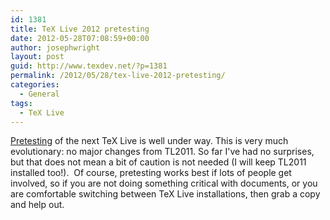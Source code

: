 ```yaml
---
id: 1381
title: TeX Live 2012 pretesting
date: 2012-05-28T07:08:59+00:00
author: josephwright
layout: post
guid: http://www.texdev.net/?p=1381
permalink: /2012/05/28/tex-live-2012-pretesting/
categories:
  - General
tags:
  - TeX Live
---
```

[Pretesting](http://tug.org/texlive/pretest.html) of the next TeX Live is well under way. This is very much evolutionary: no major changes from TL2011. So far I've had no surprises, but that does not mean a bit of caution is not needed (I will keep TL2011 installed too!).  Of course, pretesting works best if lots of people get involved, so if you are not doing something critical with documents, or you are comfortable switching between TeX Live installations, then grab a copy and help out.
